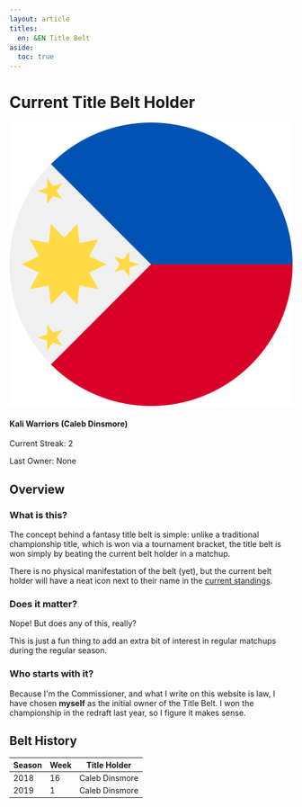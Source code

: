 ```yaml
---
layout: article
titles:
  en: &EN Title Belt
aside:
  toc: true
---
```


# Current Title Belt Holder

<div class="item">
  <div class="item__image">
    <img class="image image--sm circle" src="/misc/assets/svg/philippines.svg"/>
  </div>
  <div class="item__content">
    <div class="item__header">
      <h4>Kali Warriors (Caleb Dinsmore)</h4>
      <p>Current Streak: 2</p>
      <p>Last Owner: None</p>
    </div>
  </div>
</div>

## Overview

### What is this?

The concept behind a fantasy title belt is simple: unlike a traditional championship title, which is won via a tournament bracket, the title belt is won simply by beating the current belt holder in a matchup. 

There is no physical manifestation of the belt (yet), but the current belt holder will have a neat icon next to their name in the [current standings](/misc/standings.html).

### Does it matter?

Nope! But does any of this, really?

This is just a fun thing to add an extra bit of interest in regular matchups during the regular season.

### Who starts with it?

Because I'm the Commissioner, and what I write on this website is law, I have chosen **myself** as the initial owner of the Title Belt. I won the championship in the redraft last year, so I figure it makes sense.

## Belt History

| Season | Week | Title Holder   |
| ------ | ---- | -------------- |
| 2018   | 16   | Caleb Dinsmore |
| 2019   | 1    | Caleb Dinsmore |
